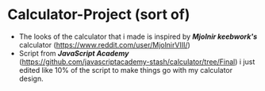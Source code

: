 # Calculator-Project (sort of)

- The looks of the calculator that i made is inspired by ***Mjolnir keebwork's*** calculator (https://www.reddit.com/user/MjolnirVIII/) 
- Script from ***JavaScript Academy*** (https://github.com/javascriptacademy-stash/calculator/tree/Final) i just edited like 10% of the script to make things go with my calculator design.
